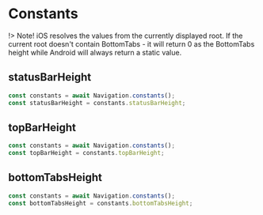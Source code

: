 # Constants

!> Note! iOS resolves the values from the currently displayed root. If the current root doesn't contain BottomTabs - it will return 0 as the BottomTabs height while Android will always return a static value.

## statusBarHeight
```js
const constants = await Navigation.constants();
const statusBarHeight = constants.statusBarHeight;
```

## topBarHeight
```js
const constants = await Navigation.constants();
const topBarHeight = constants.topBarHeight;
```

## bottomTabsHeight
```js
const constants = await Navigation.constants();
const bottomTabsHeight = constants.bottomTabsHeight;
```